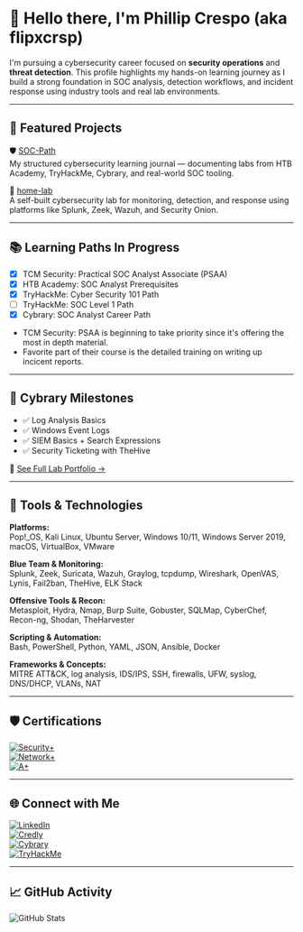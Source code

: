 # 👋 Hello there, I'm Phillip Crespo (aka flipxcrsp)

I'm pursuing a cybersecurity career focused on **security operations** and **threat detection**. This profile highlights my hands-on learning journey as I build a strong foundation in SOC analysis, detection workflows, and incident response using industry tools and real lab environments.

---

## 🔬 Featured Projects

🛡️ [SOC-Path](https://github.com/flipxcrsp/SOC-Path)  
My structured cybersecurity learning journal — documenting labs from HTB Academy, TryHackMe, Cybrary, and real-world SOC tooling.

🧪 [home-lab](https://github.com/flipxcrsp/home-lab)  
A self-built cybersecurity lab for monitoring, detection, and response using platforms like Splunk, Zeek, Wazuh, and Security Onion.

---

## 📚 Learning Paths In Progress

- [x] TCM Security: Practical SOC Analyst Associate (PSAA) 
- [x] HTB Academy: SOC Analyst Prerequisites  
- [x] TryHackMe: Cyber Security 101 Path  
- [ ] TryHackMe: SOC Level 1 Path  
- [x] Cybrary: SOC Analyst Career Path  

- TCM Security: PSAA is beginning to take priority since it's offering the most in depth material. 
- Favorite part of their course is the detailed training on writing up incicent reports.

---

## 📜 Cybrary Milestones

- ✅ Log Analysis Basics  
- ✅ Windows Event Logs  
- ✅ SIEM Basics + Search Expressions  
- ✅ Security Ticketing with TheHive

🔗 [See Full Lab Portfolio →](https://github.com/flipxcrsp/SOC-Path/tree/main/Cybrary)

---

## 🧰 Tools & Technologies

**Platforms:**  
Pop!_OS, Kali Linux, Ubuntu Server, Windows 10/11, Windows Server 2019, macOS, VirtualBox, VMware

**Blue Team & Monitoring:**  
Splunk, Zeek, Suricata, Wazuh, Graylog, tcpdump, Wireshark, OpenVAS, Lynis, Fail2ban, TheHive, ELK Stack

**Offensive Tools & Recon:**  
Metasploit, Hydra, Nmap, Burp Suite, Gobuster, SQLMap, CyberChef, Recon-ng, Shodan, TheHarvester

**Scripting & Automation:**  
Bash, PowerShell, Python, YAML, JSON, Ansible, Docker

**Frameworks & Concepts:**  
MITRE ATT&CK, log analysis, IDS/IPS, SSH, firewalls, UFW, syslog, DNS/DHCP, VLANs, NAT

---

## 🛡️ Certifications

[![Security+](https://img.shields.io/badge/CompTIA-Security%2B-blueviolet?style=for-the-badge&logo=comptia)](https://www.credly.com/badges/fa087431-3a47-402d-a99a-0fed1f6e5611)  
[![Network+](https://img.shields.io/badge/CompTIA-Network%2B-blue?style=for-the-badge&logo=comptia)](https://www.credly.com/badges/83522a0a-31a1-4177-968a-bfa2b4d76b1d)  
[![A+](https://img.shields.io/badge/CompTIA-A%2B-red?style=for-the-badge&logo=comptia)](https://www.credly.com/badges/a3f85b3c-5bc3-4f61-a9ae-0eeaf884f69f)

---

## 🌐 Connect with Me

[![LinkedIn](https://img.shields.io/badge/LinkedIn-Phillip5280-blue?logo=linkedin&style=for-the-badge)](https://www.linkedin.com/in/phillip5280)  
[![Credly](https://img.shields.io/badge/Credentials-Credly-orange?logo=credly&style=for-the-badge)](https://www.credly.com/users/phillip5280)  
[![Cybrary](https://img.shields.io/badge/Cybrary-Profile-00467f?logo=cybrary&style=for-the-badge)](https://app.cybrary.it/profile/flipxcrsp)  
[![TryHackMe](https://img.shields.io/badge/TryHackMe-Profile-red?logo=tryhackme&style=for-the-badge)](https://tryhackme.com/p/flipxcrsp)

---

## 📈 GitHub Activity

![GitHub Stats](https://github-readme-stats.vercel.app/api?username=flipxcrsp&show_icons=true&theme=radical)

